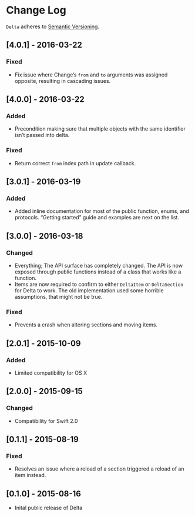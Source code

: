 # Change Log

`Delta` adheres to [Semantic Versioning](http://semver.org/).

## [4.0.1] - 2016-03-22

### Fixed

- Fix issue where Change’s `from` and `to` arguments was assigned opposite,
  resulting in cascading issues.

## [4.0.0] - 2016-03-22

### Added

- Precondition making sure that multiple objects with the same identifier isn’t
  passed into delta.

### Fixed

- Return correct `from` index path in update callback.  

## [3.0.1] - 2016-03-19

### Added

- Added inline documentation for most of the public function, enums, and 
  protocols. “Getting started” guide and examples are next on the list.

## [3.0.0] - 2016-03-18

### Changed

- Everything; The API surface has completely changed. The API is now exposed 
  through public functions instead of a class that works like a function.
- Items are now required to confirm to either `DeltaItem` or `DeltaSection` for
  Delta to work. The old implementation used some horrible assumptions, that 
  might not be true.

### Fixed

- Prevents a crash when altering sections and moving items.

## [2.0.1] - 2015-10-09

### Added

- Limited compatibility for OS X

## [2.0.0] - 2015-09-15

### Changed

- Compatibility for Swift 2.0

## [0.1.1] - 2015-08-19

### Fixed

- Resolves an issue where a reload of a section triggered a reload of an item 
  instead.

## [0.1.0] - 2015-08-16

- Inital public release of Delta
